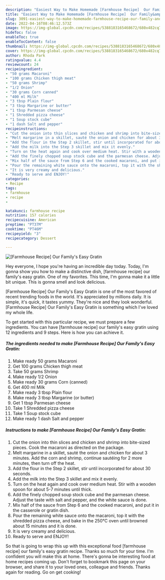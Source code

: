 ```yaml
---
description: "Easiest Way to Make Homemade [Farmhouse Recipe]  Our Family&amp;#39;s Easy Gratin"
title: "Easiest Way to Make Homemade [Farmhouse Recipe]  Our Family&amp;#39;s Easy Gratin"
slug: 3091-easiest-way-to-make-homemade-farmhouse-recipe-our-family-and-39-s-easy-gratin
date: 2022-04-16T08:46:12.573Z
image: https://img-global.cpcdn.com/recipes/5388183165468672/680x482cq70/farmhouse-recipe-our-familys-easy-gratin-recipe-main-photo.jpg
hideToc: false
enableToc: true
enableTocContent: false
thumbnail: https://img-global.cpcdn.com/recipes/5388183165468672/680x482cq70/farmhouse-recipe-our-familys-easy-gratin-recipe-main-photo.jpg
cover: https://img-global.cpcdn.com/recipes/5388183165468672/680x482cq70/farmhouse-recipe-our-familys-easy-gratin-recipe-main-photo.jpg
author: Rhoda Park
ratingvalue: 4.4
reviewcount: 24
recipeingredient:
- "50 grams Macaroni"
- "100 grams Chicken thigh meat"
- "50 grams Shrimp"
- "1/2 Onion"
- "30 grams Corn canned"
- "400 ml Milk"
- "3 tbsp Plain flour"
- "3 tbsp Margarine or butter"
- "1 tbsp Parmesan cheese"
- "1 Shredded pizza cheese"
- "1 Soup stock cube"
- "1 dash Salt and pepper"
recipeinstructions:
- "Cut the onion into thin slices and chicken and shrimp into bite-sized pieces. Cook the macaroni as directed on the package."
- "Melt margarine in a skillet, sauté the onion and chicken for about 3 minutes.  Add the corn and shrimp, continue sautéing for 2 more minutes, then turn off the heat."
- "Add the flour in the Step 2 skillet, stir until incorporated for about 30 seconds."
- "Add the milk into the Step 3 skillet and mix it evenly."
- "Turn on the heat again and cook over medium heat. Stir with a wooden spoon for about 5-7 minutes until thick."
- "Add the finely chopped soup stock cube and the parmesan cheese. Adjust the taste with salt and pepper, and the white sauce is done."
- "Mix half of the sauce from Step 6 and the cooked macaroni, and put it in the casserole or gratin dish."
- "Pour the remaining white sauce onto the macaroni, top it with the shredded pizza cheese, and bake in the 250℃ oven until browned about 15 minutes and it is done."
- "It is very creamy and delicious."
- "Ready to serve and ENJOY!"
categories:
- Recipe
tags:
- farmhouse
- recipe
- 

katakunci: farmhouse recipe  
nutrition: 157 calories
recipecuisine: American
preptime: "PT37M"
cooktime: "PT46M"
recipeyield: "3"
recipecategory: Dessert

---
```



![[Farmhouse Recipe]  Our Family&#39;s Easy Gratin](https://img-global.cpcdn.com/recipes/5388183165468672/680x482cq70/farmhouse-recipe-our-familys-easy-gratin-recipe-main-photo.jpg)

Hey everyone, I hope you're having an incredible day today. Today, I'm gonna show you how to make a distinctive dish, [farmhouse recipe]  our family&#39;s easy gratin. One of my favorites. This time, I'm gonna make it a little bit unique. This is gonna smell and look delicious.

[Farmhouse Recipe]  Our Family&#39;s Easy Gratin is one of the most favored of recent trending foods in the world. It's appreciated by millions daily. It is simple, it's quick, it tastes yummy. They're nice and they look wonderful. [Farmhouse Recipe]  Our Family&#39;s Easy Gratin is something which I've loved my whole life.




To get started with this particular recipe, we must prepare a few ingredients. You can have [farmhouse recipe]  our family&#39;s easy gratin using 12 ingredients and 9 steps. Here is how you can achieve it.

<!--inarticleads1-->

##### The ingredients needed to make [Farmhouse Recipe]  Our Family&#39;s Easy Gratin:

1. Make ready 50 grams Macaroni
1. Get 100 grams Chicken thigh meat
1. Take 50 grams Shrimp
1. Make ready 1/2 Onion
1. Make ready 30 grams Corn (canned)
1. Get 400 ml Milk
1. Make ready 3 tbsp Plain flour
1. Make ready 3 tbsp Margarine (or butter)
1. Get 1 tbsp Parmesan cheese
1. Take 1 Shredded pizza cheese
1. Take 1 Soup stock cube
1. Make ready 1 dash Salt and pepper




<!--inarticleads2-->

##### Instructions to make [Farmhouse Recipe]  Our Family&#39;s Easy Gratin:

1. Cut the onion into thin slices and chicken and shrimp into bite-sized pieces. Cook the macaroni as directed on the package.
1. Melt margarine in a skillet, sauté the onion and chicken for about 3 minutes.  Add the corn and shrimp, continue sautéing for 2 more minutes, then turn off the heat.
1. Add the flour in the Step 2 skillet, stir until incorporated for about 30 seconds.
1. Add the milk into the Step 3 skillet and mix it evenly.
1. Turn on the heat again and cook over medium heat. Stir with a wooden spoon for about 5-7 minutes until thick.
1. Add the finely chopped soup stock cube and the parmesan cheese. Adjust the taste with salt and pepper, and the white sauce is done.
1. Mix half of the sauce from Step 6 and the cooked macaroni, and put it in the casserole or gratin dish.
1. Pour the remaining white sauce onto the macaroni, top it with the shredded pizza cheese, and bake in the 250℃ oven until browned about 15 minutes and it is done.
1. It is very creamy and delicious.
1. Ready to serve and ENJOY!



So that is going to wrap this up with this exceptional food [farmhouse recipe]  our family&#39;s easy gratin recipe. Thanks so much for your time. I'm confident you will make this at home. There's gonna be interesting food at home recipes coming up. Don't forget to bookmark this page on your browser, and share it to your loved ones, colleague and friends. Thanks again for reading. Go on get cooking!
